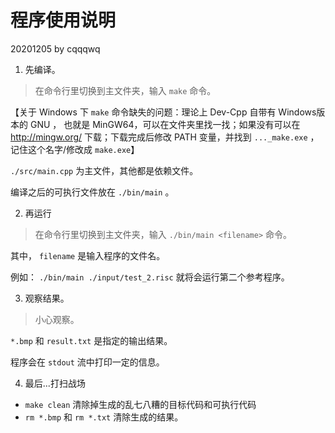 # 程序使用说明

20201205 by cqqqwq

1. 先编译。

> 在命令行里切换到主文件夹，输入 `make` 命令。

【关于 Windows 下 `make` 命令缺失的问题：理论上 Dev-Cpp 自带有 Windows版本的 GNU ， 也就是 MinGW64，可以在文件夹里找一找；如果没有可以在 http://mingw.org/ 下载；下载完成后修改 PATH 变量，并找到 `..._make.exe` ，记住这个名字/修改成 `make.exe`】

`./src/main.cpp` 为主文件，其他都是依赖文件。

编译之后的可执行文件放在 `./bin/main` 。 

2. 再运行

> 在命令行里切换到主文件夹，输入 `./bin/main <filename>` 命令。

其中， `filename` 是输入程序的文件名。

例如： `./bin/main ./input/test_2.risc` 就将会运行第二个参考程序。

3. 观察结果。

> 小心观察。

`*.bmp` 和 `result.txt` 是指定的输出结果。

程序会在 `stdout` 流中打印一定的信息。

4. 最后...打扫战场

+ `make clean` 清除掉生成的乱七八糟的目标代码和可执行代码
+ `rm *.bmp` 和 `rm *.txt` 清除生成的结果。


